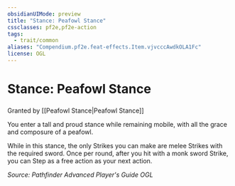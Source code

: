 ```yaml
---
obsidianUIMode: preview
title: "Stance: Peafowl Stance"
cssclasses: pf2e,pf2e-action
tags:
  - trait/common
aliases: "Compendium.pf2e.feat-effects.Item.vjvcccAwdkOLA1Fc"
license: OGL
---
```

# Stance: Peafowl Stance

### 






Granted by [[Peafowl Stance|Peafowl Stance]]

You enter a tall and proud stance while remaining mobile, with all the grace and composure of a peafowl.

While in this stance, the only Strikes you can make are melee Strikes with the required sword. Once per round, after you hit with a monk sword Strike, you can Step as a free action as your next action.

*Source: Pathfinder Advanced Player's Guide*
*OGL*